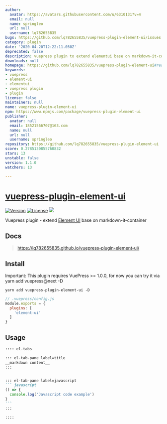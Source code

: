 ```yaml
---
author:
  avatar: https://avatars.githubusercontent.com/u/6310131?v=4
  email: null
  name: springleo
  url: null
  username: lq782655835
bugs: https://github.com/lq782655835/vuepress-plugin-element-ui/issues
category: plugin
date: '2020-04-20T12:22:11.050Z'
deprecated: false
description: vuepress plugin to extend elementui base on markdown-it-container
downloads: null
homepage: https://github.com/lq782655835/vuepress-plugin-element-ui#readme
keywords:
- vuepress
- element-ui
- elementui
- vuepress plugin
- plugin
license: false
maintainers: null
name: vuepress-plugin-element-ui
npm: https://www.npmjs.com/package/vuepress-plugin-element-ui
publisher:
  avatar: null
  email: 18521566707@163.com
  name: null
  url: null
  username: springleo
repository: https://github.com/lq782655835/vuepress-plugin-element-ui
score: 0.2785130855760832
stars: 13
unstable: false
version: 1.1.0
watchers: 13

---
```


# [vuepress-plugin-element-ui](https://superbiger.github.io/vuepress-plugin-tabs/)

<a href="https://www.npmjs.com/package/vuepress-plugin-element-ui"><img src="https://img.shields.io/npm/v/vuepress-plugin-element-ui.svg" alt="Version"></a>
<a href="https://www.npmjs.com/package/vuepress-plugin-element-ui"><img src="https://img.shields.io/npm/l/vuepress-plugin-element-ui.svg" alt="License"></a>
<img src="https://img.shields.io/badge/thanks-element-brightgreen.svg"/>

Vuepress plugin - extend [Element UI](https://github.com/ElemeFE/element) base on markdown-it-container

## Docs
> https://lq782655835.github.io/vuepress-plugin-element-ui/

## Install
Important: This plugin requires VuePress >= 1.0.0, for now you can try it via yarn add vuepress@next -D

```shell
yarn add vuepress-plugin-element-ui -D
```

```javascript
// .vuepress/config.js
module.exports = {
  plugins: [
    'element-ui'
  ]
}
```

## Usage

~~~ md
:::: el-tabs

::: el-tab-pane label=title
__markdown content__
:::


::: el-tab-pane label=javascript
``` javascript
() => {
  console.log('Javascript code example')
}
```
:::

::::
~~~